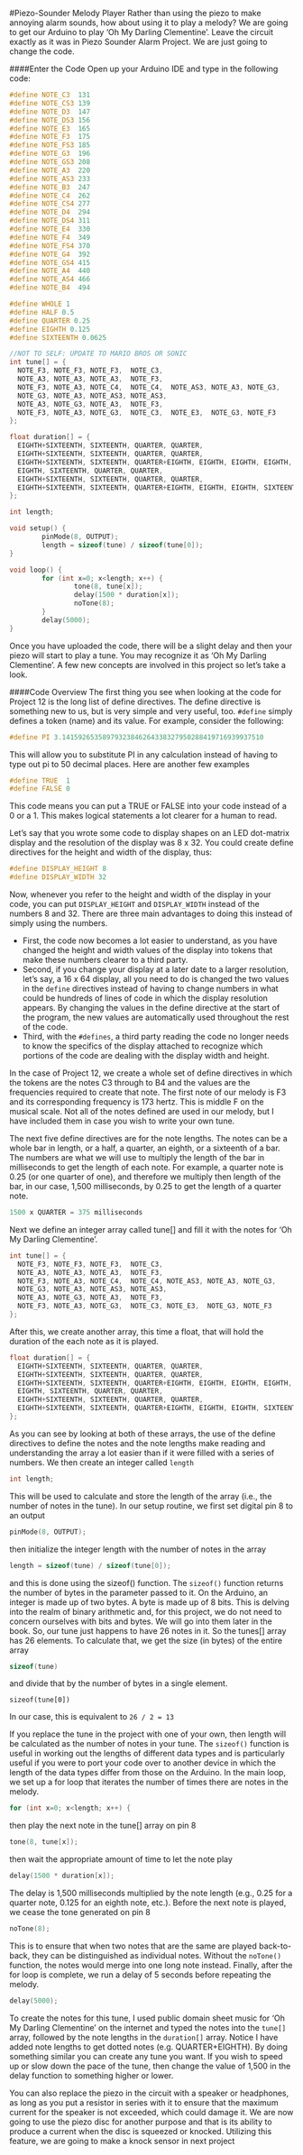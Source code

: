 #Piezo-Sounder Melody Player
Rather than using the piezo to make annoying alarm sounds, how about using it to play a melody? We are going to get our Arduino to play ‘Oh My Darling Clementine’. Leave the circuit exactly as it was in Piezo Sounder Alarm Project. We are just going to change the code.

####Enter the Code
Open up your Arduino IDE and type in the following code:

```c
#define NOTE_C3  131
#define NOTE_CS3 139
#define NOTE_D3  147
#define NOTE_DS3 156
#define NOTE_E3  165
#define NOTE_F3  175
#define NOTE_FS3 185
#define NOTE_G3  196
#define NOTE_GS3 208
#define NOTE_A3  220
#define NOTE_AS3 233
#define NOTE_B3  247
#define NOTE_C4  262
#define NOTE_CS4 277
#define NOTE_D4  294
#define NOTE_DS4 311
#define NOTE_E4  330
#define NOTE_F4  349
#define NOTE_FS4 370
#define NOTE_G4  392
#define NOTE_GS4 415
#define NOTE_A4  440
#define NOTE_AS4 466
#define NOTE_B4  494

#define WHOLE 1
#define HALF 0.5
#define QUARTER 0.25
#define EIGHTH 0.125
#define SIXTEENTH 0.0625

//NOT TO SELF: UPDATE TO MARIO BROS OR SONIC
int tune[] = {
  NOTE_F3, NOTE_F3, NOTE_F3,  NOTE_C3,
  NOTE_A3, NOTE_A3, NOTE_A3,  NOTE_F3,
  NOTE_F3, NOTE_A3, NOTE_C4,  NOTE_C4,  NOTE_AS3, NOTE_A3, NOTE_G3,
  NOTE_G3, NOTE_A3, NOTE_AS3, NOTE_AS3,
  NOTE_A3, NOTE_G3, NOTE_A3,  NOTE_F3,
  NOTE_F3, NOTE_A3, NOTE_G3,  NOTE_C3,  NOTE_E3,  NOTE_G3, NOTE_F3
};

float duration[] = {
  EIGHTH+SIXTEENTH, SIXTEENTH, QUARTER, QUARTER,
  EIGHTH+SIXTEENTH, SIXTEENTH, QUARTER, QUARTER,
  EIGHTH+SIXTEENTH, SIXTEENTH, QUARTER+EIGHTH, EIGHTH, EIGHTH, EIGHTH, HALF,
  EIGHTH, SIXTEENTH, QUARTER, QUARTER,
  EIGHTH+SIXTEENTH, SIXTEENTH, QUARTER, QUARTER,
  EIGHTH+SIXTEENTH, SIXTEENTH, QUARTER+EIGHTH, EIGHTH, EIGHTH, SIXTEENTH, HALF
};

int length;

void setup() {
        pinMode(8, OUTPUT);
        length = sizeof(tune) / sizeof(tune[0]);
}

void loop() {
        for (int x=0; x<length; x++) {
                tone(8, tune[x]);
                delay(1500 * duration[x]);
                noTone(8);
        }
        delay(5000);
}
```
Once you have uploaded the code, there will be a slight delay and then your piezo will start to play a tune. You may recognize it as ‘Oh My Darling Clementine’. A few new concepts are involved in this project so let’s take a look.

####Code Overview
The first thing you see when looking at the code for Project 12 is the long list of define directives. The define directive is something new to us, but is very simple and very useful, too. `#define` simply defines a token (name) and its value. For example, consider the following:

```c
#define PI 3.14159265358979323846264338327950288419716939937510
```

This will allow you to substitute PI in any calculation instead of having to type out pi to 50 decimal places.
Here are another few examples

```c
#define TRUE  1  
#define FALSE 0
```

This code means you can put a TRUE or FALSE into your code instead of a 0 or a 1. This makes logical statements a lot clearer for a human to read.

Let’s say that you wrote some code to display shapes on an LED dot-matrix display and the resolution of the display was 8 x 32. You could create define directives for the height and width of the display, thus:

```c
#define DISPLAY_HEIGHT 8
#define DISPLAY_WIDTH 32
```

Now, whenever you refer to the height and width of the display in your code, you can put `DISPLAY_HEIGHT` and `DISPLAY_WIDTH` instead of the numbers 8 and 32.
There are three main advantages to doing this instead of simply using the numbers.

 - First, the code now becomes a lot easier to understand, as you have changed the height and width values of the display into tokens that make these numbers clearer to a third party.
 - Second, if you change your display at a later date to a larger resolution, let’s say, a 16 x 64 display, all you need to do is changed the two values in the `define` directives instead of having to change numbers in what could be hundreds of lines of code in which the display resolution appears. By changing the values in the define directive at the start of the program, the new values are automatically used throughout the rest of the code.
 - Third, with the `#defines`, a third party reading the code no longer needs to know the specifics of the display attached to recognize which portions of the code are dealing with the display width and height. 

In the case of Project 12, we create a whole set of define directives in which the tokens are the notes C3 through to B4 and the values are the frequencies required to create that note. The first note of our melody is F3 and its corresponding frequency is 173 hertz. This is middle F on the musical scale. Not all of the notes defined are used in our melody, but I have included them in case you wish to write your own tune.

The next five define directives are for the note lengths. The notes can be a whole bar in length, or a half, a quarter, an eighth, or a sixteenth of a bar. The numbers are what we will use to multiply the length of the bar in milliseconds to get the length of each note. For example, a quarter note is 0.25 (or one quarter of one), and therefore we multiply then length of the bar, in our case, 1,500 milliseconds, by 0.25 to get the length of a quarter note.

```c
1500 x QUARTER = 375 milliseconds
```

Next we define an integer array called tune[] and fill it with the notes for ‘Oh My Darling Clementine’.

```c
int tune[] = {
  NOTE_F3, NOTE_F3, NOTE_F3,  NOTE_C3,
  NOTE_A3, NOTE_A3, NOTE_A3,  NOTE_F3,
  NOTE_F3, NOTE_A3, NOTE_C4,  NOTE_C4, NOTE_AS3, NOTE_A3, NOTE_G3,
  NOTE_G3, NOTE_A3, NOTE_AS3, NOTE_AS3,
  NOTE_A3, NOTE_G3, NOTE_A3,  NOTE_F3,
  NOTE_F3, NOTE_A3, NOTE_G3,  NOTE_C3, NOTE_E3,  NOTE_G3, NOTE_F3
};
```
After this, we create another array, this time a float, that will hold the duration of the each note as it is played.
```c
float duration[] = {
  EIGHTH+SIXTEENTH, SIXTEENTH, QUARTER, QUARTER,
  EIGHTH+SIXTEENTH, SIXTEENTH, QUARTER, QUARTER,
  EIGHTH+SIXTEENTH, SIXTEENTH, QUARTER+EIGHTH, EIGHTH, EIGHTH, EIGHTH, HALF,
  EIGHTH, SIXTEENTH, QUARTER, QUARTER,
  EIGHTH+SIXTEENTH, SIXTEENTH, QUARTER, QUARTER,
  EIGHTH+SIXTEENTH, SIXTEENTH, QUARTER+EIGHTH, EIGHTH, EIGHTH, SIXTEENTH, HALF
};
```

As you can see by looking at both of these arrays, the use of the define directives to define the notes and the note lengths make reading and understanding the array a lot easier than if it were filled with a series of numbers. We then create an integer called `length`
```c
int length;
```

This will be used to calculate and store the length of the array (i.e., the number of notes in the tune).
In our setup routine, we first set digital pin 8 to an output

```c
pinMode(8, OUTPUT);
```
then initialize the integer length with the number of notes in the array
```c
length = sizeof(tune) / sizeof(tune[0]);
```
and this is done using the sizeof() function.
The `sizeof()` function returns the number of bytes in the parameter passed to it. On the Arduino, an integer is made up of two bytes. A byte is made up of 8 bits. This is delving into the realm of binary arithmetic and, for this project, we do not need to concern ourselves with bits and bytes. We will go into them later in the book.
So, our tune just happens to have 26 notes in it. So the tunes[] array has 26 elements. To calculate that, we get the size (in bytes) of the entire array
```c
sizeof(tune)
```
and divide that by the number of bytes in a single element.
```
sizeof(tune[0])
```
In our case, this is equivalent to
```26 / 2 = 13```

If you replace the tune in the project with one of your own, then length will be calculated as the number of notes in your tune.
The `sizeof()` function is useful in working out the lengths of different data types and is particularly useful if you were to port your code over to another device in which the length of the data types differ from those on the Arduino.
In the main loop, we set up a for loop that iterates the number of times there are notes in the melody.
```c
for (int x=0; x<length; x++) {
```
then play the next note in the tune[] array on pin 8
```c
tone(8, tune[x]);
```
then wait the appropriate amount of time to let the note play
```c
delay(1500 * duration[x]);
```
The delay is 1,500 milliseconds multiplied by the note length (e.g., 0.25 for a quarter note, 0.125 for an eighth note, etc.).
Before the next note is played, we cease the tone generated on pin 8
```c
noTone(8);
```
This is to ensure that when two notes that are the same are played back-to-back, they can be distinguished as individual notes. Without the `noTone()` function, the notes would merge into one long note instead.
Finally, after the for loop is complete, we run a delay of 5 seconds before repeating the melody.
```c
delay(5000);
```
To create the notes for this tune, I used public domain sheet music for ‘Oh My Darling Clementine’ on the internet and typed the notes into the `tune[]` array, followed by the note lengths in the `duration[]` array. Notice I have added note lengths to get dotted notes (e.g. QUARTER+EIGHTH). By doing something similar you can create any tune you want.
If you wish to speed up or slow down the pace of the tune, then change the value of 1,500 in the delay function to something higher or lower.

You can also replace the piezo in the circuit with a speaker or headphones, as long as you put a resistor in series with it to ensure that the maximum current for the speaker is not exceeded, which could damage it.
We are now going to use the piezo disc for another purpose and that is its ability to produce a current when the disc is squeezed or knocked. Utilizing this feature, we are going to make a knock sensor in next project

